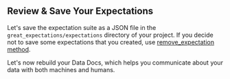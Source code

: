 ## Review & Save Your Expectations

Let's save the expectation suite as a JSON file in the `great_expectations/expectations` directory of your project.
If you decide not to save some expectations that you created, use [remove_expectation method](https://docs.greatexpectations.io/docs/guides/expectations/how_to_edit_an_existing_expectationsuite/#remove-the-expectationconfiguration-optional).

Let's now rebuild your Data Docs, which helps you communicate about your data with both machines and humans.
